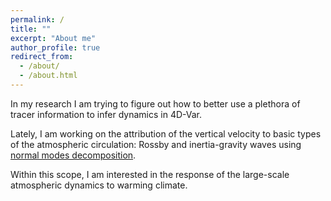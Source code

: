 ```yaml
---
permalink: /
title: ""
excerpt: "About me"
author_profile: true
redirect_from:
  - /about/
  - /about.html
---
```


In my research I am trying to figure out how to better use a plethora of tracer information to infer dynamics in 4D-Var.

Lately, I am working on the attribution of the vertical velocity to basic types of the atmospheric circulation: Rossby and inertia-gravity waves using [normal modes decomposition](https://modes.cen.uni-hamburg.de).

Within this scope, I am interested in the response of the large-scale atmospheric dynamics to warming climate.
